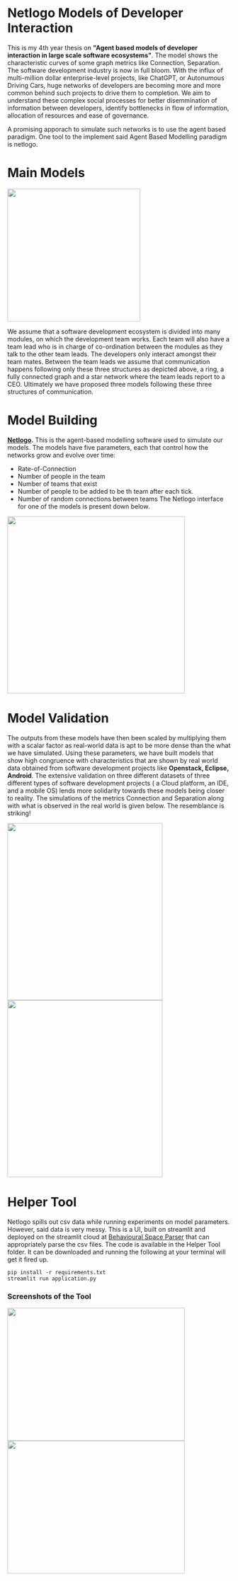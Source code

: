 # Netlogo Models of Developer Interaction
This is my 4th year thesis on **"Agent based models of developer interaction in large scale software ecosystems"**. The model shows the characteristic curves of some graph metrics like Connection, Separation. The software development industry is now in full bloom. With the influx of multi-million dollar enterprise-level projects, like ChatGPT, or Autonumous Driving Cars, huge networks of developers are becoming more and more common behind such projects to drive them to completion. We aim to understand these complex social processes for better disemmination of information between developers, identify bottlenecks in flow of information, allocation of resources and ease of governance.

A promising apporach to simulate such networks is to use the agent based paradigm. One tool to the implement said Agent Based Modelling paradigm is netlogo.

# Main Models
<p>
  <img src = "https://github.com/SOUMEE2000/Netlogo-Models-of-Developer-Interaction/assets/52605586/a580c562-3750-4ae2-a27a-68dee7f16f93" height = 300 >
</p>

We assume that a software development ecosystem is divided into many modules, on which the development team works. Each team will also have a team lead who is in charge of co-ordination between the modules as they talk to the other team leads. The developers only interact amongst their team mates. Between the team leads we assume that communication happens following only these three structures as depicted above, a ring, a fully connected graph and a star network where the team leads report to a CEO. Ultimately we have proposed three models following these three structures of communication.

# Model Building

**[Netlogo](https://ccl.northwestern.edu/netlogo/download.shtml).** This is the agent-based modelling software used to simulate our models. The models have five parameters, each that control how the networks grow and evolve over time:
* Rate-of-Connection
* Number of people in the team
* Number of teams that exist
* Number of people to be added to be th team after each tick.
* Number of random connections between teams
The Netlogo interface for one of the models is present down below.

<p>
<img src="https://github.com/SOUMEE2000/Netlogo-Models-of-Developer-Interaction/blob/main/Images/Interface.png?raw=true" height = "400" label = "The Netlogo Interface">
</p>

# Model Validation
The outputs from these models have then been scaled by multiplying them with a scalar factor as real-world data is apt to be more dense than the what we have simulated. Using these parameters, we have built models that show high congruence with characteristics that are shown by real world data obtained from software development projects like **Openstack, Eclipse, Android**. The extensive validation on three different datasets of three different types of software development projects ( a Cloud platform, an IDE, and a mobile OS) lends more solidarity towards these models being closer to reality. The simulations of the metrics Connection and Separation along with what is observed in the real world is given below. The resemblance is striking!

<p>
  <img src = "https://github.com/SOUMEE2000/Netlogo-Models-of-Developer-Interaction/assets/52605586/69c0d446-8d77-467d-befd-2e87705f38b1" height = 400 width = 350>
  <img src = "https://github.com/SOUMEE2000/Netlogo-Models-of-Developer-Interaction/assets/52605586/f8d2f526-5b88-45ee-903a-91d82b0247b2" height = 400 width = 350>
</p>

# Helper Tool
Netlogo spills out csv data while running experiments on model parameters. However, said data is very messy. This is a UI, built on streamlit and deployed on the streamlit cloud at [Behavioural Space Parser](https://soumee2000-netlogo-models-of-deve-helper-toolapplication-0d427y.streamlit.app/) that can appropriately parse the csv files. The code is available in the Helper Tool folder. It can be downloaded and running the following at your terminal will get it fired up.
```
pip install -r requirements.txt
streamlit run application.py
```
### Screenshots of the Tool
<p>
<img src="https://github.com/SOUMEE2000/Netlogo-Models-of-Developer-Interaction/blob/main/Images/Interface_Helper.png?raw=true" height = "300" width = "400">
<img src="https://github.com/SOUMEE2000/Netlogo-Models-of-Developer-Interaction/blob/main/Images/Output_Helper.png?raw=true" height = "300" width="400">
</p>
